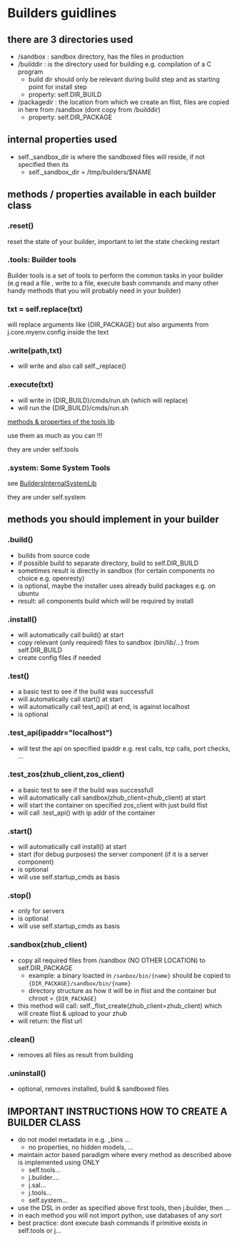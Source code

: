# Builders guidlines

## there are 3 directories used

- /sandbox      : sandbox directory, has the files in production 
- /builddir     : is the directory used for building e.g. compilation of a C program
    - build dir should only be relevant during build step and as starting point for install step 
    - property: self.DIR_BUILD
- /packagedir   : the location from which we create an flist, files are copied in here from /sandbox (dont copy from /builddir)
  - property: self.DIR_PACKAGE

## internal properties used

- self._sandbox_dir is where the sandboxed files will reside, if not specified then its     
    - self._sandbox_dir = /tmp/builders/$NAME

## methods / properties available in each builder class

### .reset()  

reset the state of your builder, important to let the state checking restart

### .tools:  Builder tools 
Builder tools is a set of tools to perform the common tasks in your builder (e.g read a file
, write to a file, execute bash commands and many other handy methods that you will probably need in your builder)

### txt = self.replace(txt)

will replace arguments like {DIR_PACKAGE} but also arguments from  j.core.myenv.config inside the text

### .write(path,txt)

- will write and also call self._replace()

### .execute(txt)

- will write in {DIR_BUILD}/cmds/run.sh (which will replace)
- will run the {DIR_BUILD}/cmds/run.sh

[methods & properties of the tools lib](BuildersInternalToolsLib.md)

use them as much as you can !!!

they are under self.tools

### .system:  Some System Tools

see [BuildersInternalSystemLib](BuildersInternalSystemLib.md)

they are under self.system


## methods you should implement in your builder

### .build()

- builds from source code
- if possible build to separate directory, build to self.DIR_BUILD
- sometimes result is directly in sandbox (for certain components no choice e.g. openresty)
- is optional, maybe the installer uses already build packages e.g. on ubuntu 
- result: all components build which will be required by install

### .install()

- will automatically call build() at start
- copy relevant (only required) files to sandbox (bin/lib/...) from self.DIR_BUILD
- create config files if needed

### .test()

- a basic test to see if the build was successfull
- will automatically call start() at start
- will automatically call test_api() at end, is against localhost 
- is optional

### .test_api(ipaddr="localhost")

- will test the api on specified ipaddr e.g. rest calls, tcp calls, port checks, ...

### .test_zos(zhub_client,zos_client)

- a basic test to see if the build was successfull
- will automatically call sandbox(zhub_client=zhub_client) at start
- will start the container on specified zos_client with just build flist
- will call .test_api() with ip addr of the container


### .start()

- will automatically call install() at start
- start (for debug purposes) the server component (if it is a server component)
- is optional
- will use self.startup_cmds as basis 

### .stop()

- only for servers
- is optional
- will use self.startup_cmds as basis 

### .sandbox(zhub_client)

- copy all required files from /sandbox (NO OTHER LOCATION)  to self.DIR_PACKAGE
    - example: a binary loacted in `/sanbox/bin/{name}` should be copied to `{DIR_PACKAGE}/sandbox/bin/{name}`
    - directory structure as how it will be in flist and the container but chroot = `{DIR_PACKAGE}`
- this method will call: self._flist_create(zhub_client=zhub_client) which will create flist & upload to your zhub
- will return: the flist url 

### .clean()

- removes all files as result from building 

### .uninstall()

- optional, removes installed, build & sandboxed files


## IMPORTANT INSTRUCTIONS HOW TO CREATE A BUILDER CLASS

- do not model metadata in e.g. _bins ...
    - no properties, no hidden models, ...
- maintain actor based paradigm where every method as described above is implemented using ONLY
    - self.tools...
    - j.builder....
    - j.sal...
    - j.tools...
    - self.system... 
- use the DSL in order as specified above first tools, then j.builder, then ...
- in each method you will not import python, use databases of any sort
- best practice: dont execute bash commands if primitive exists in self.tools or j...
